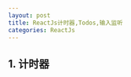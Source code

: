 ```yaml
---
layout: post
title: ReactJs计时器,Todos,输入监听
categories: ReactJs
---
```


## 1. 计时器

<html>
    <head>
        <script src="//cdn.bootcss.com/react/0.14.7/react.js"></script>
        <script src="//cdn.bootcss.com/react/0.14.7/react-dom.js"></script>
        <script src="../build/browser.min.js"></script>
    </head>
    <body>
        <div id="ticker" style="font-size:16px;"></div>
        <script type="text/babel">
            var Timer = React.createClass({
              getInitialState: function() {
                return {secondsElapsed: 0};
              },
              tick: function() {
                this.setState({secondsElapsed: this.state.secondsElapsed + 1});
              },
              componentDidMount: function() {
                this.interval = setInterval(this.tick, 1000);
              },
              componentWillUnmount: function() {
                clearInterval(this.interval);
              },
              render: function() {
                return (
                  <div>Seconds Elapsed: {this.state.secondsElapsed}</div>
                );
              }
            });

            ReactDOM.render(
                <Timer />, 
                document.getElementById('ticker')
            );

        </script>
    </body>
</html>

```
<!DOCTYPE html>
<html>  
    <head>
        <script src="../build/react.js"></script>
        <script src="../build/react-dom.js"></script>
        <script src="../build/browser.min.js"></script>
    </head>
    <body>
        <div id="ticker"></div>
        <script type="text/babel">
            var Timer = React.createClass({
              getInitialState: function() {
                return {secondsElapsed: 0};
              },
              tick: function() {
                this.setState({secondsElapsed: this.state.secondsElapsed + 1});
              },
              componentDidMount: function() {
                this.interval = setInterval(this.tick, 1000);
              },
              //如果不清除计时器, 导致内存泄露,时间是这么长的:
              //1s,3s,6s,10s,15s,21s,.....
              componentWillUnmount: function() {
                clearInterval(this.interval);
              },
              render: function() {
                return (
                  <div>Seconds Elapsed: {this.state.secondsElapsed}</div>
                );
              }
            });

            ReactDOM.render(
                <Timer />, 
                document.getElementById('ticker')
            );

        </script>
    </body>
</html>
```

## 2. Todos

<html>
    <head>
        <script src="//cdn.bootcss.com/react/0.14.7/react.js"></script>
        <script src="//cdn.bootcss.com/react/0.14.7/react-dom.js"></script>
        <script src="../build/browser.min.js"></script>
    </head>
    <body>
        <div id="todos"></div>
        <script type="text/babel">
            var TodoList = React.createClass({
              render: function() {
                var createItem = function(item) {
                  return <li key={item.id}>{item.text}</li>;
                };
                return <ul>{this.props.items.map(createItem)}</ul>;
              }
            });
            var TodoApp = React.createClass({
              getInitialState: function() {
                return {items: [], text: ''};
              },
              onChange: function(e) {
                this.setState({text: e.target.value});
              },
              handleSubmit: function(e) {
                e.preventDefault();
                var nextItems = this.state.items.concat([{text: this.state.text, id: Date.now()}]);
                var nextText = '';
                this.setState({items: nextItems, text: nextText});
              },
              render: function() {
                return (
                  <div>
                    <h3>TODO</h3>
                    <TodoList items={this.state.items} />
                    <form onSubmit={this.handleSubmit}>
                      <input onChange={this.onChange} value={this.state.text} />
                      <button>{'Add #' + (this.state.items.length + 1)}</button>
                    </form>
                  </div>
                );
              }
            });
            ReactDOM.render(
                <TodoApp />, 
                document.getElementById('todos')
            );

        </script>
    </body>
</html>

```
<html>
    <head>
        <script src="../build/react.js"></script>
        <script src="../build/react-dom.js"></script>
        <script src="../build/browser.min.js"></script>
    </head>
    <body>
        <div id="todos"></div>
        <script type="text/babel">
            var TodoList = React.createClass({
              render: function() {
                var createItem = function(item) {
                  return <li key={item.id}>{item.text}</li>;
                };
                return <ul>{this.props.items.map(createItem)}</ul>;
              }
            });
            var TodoApp = React.createClass({
              getInitialState: function() {
                return {items: [], text: ''};
              },
              onChange: function(e) {
                this.setState({text: e.target.value});
              },
              handleSubmit: function(e) {
                e.preventDefault();
                var nextItems = this.state.items.concat([{text: this.state.text, id: Date.now()}]);
                var nextText = '';
                this.setState({items: nextItems, text: nextText});
              },
              render: function() {
                return (
                  <div>
                    <h3>TODO</h3>
                    <TodoList items={this.state.items} />
                    <form onSubmit={this.handleSubmit}>
                      <input onChange={this.onChange} value={this.state.text} />
                      <button>{'Add #' + (this.state.items.length + 1)}</button>
                    </form>
                  </div>
                );
              }
            });
            ReactDOM.render(
                <TodoApp />, 
                document.getElementById('todos')
            );

        </script>
    </body>
</html>
```

## 3. 输入文字监听

<html>
    <head>
        <script src="//cdn.bootcss.com/react/0.14.7/react.js"></script>
        <script src="//cdn.bootcss.com/react/0.14.7/react-dom.js"></script>
        <script src="../build/browser.min.js"></script>
    </head>
    <body>
        <div id="reactInput"></div>
        <script type="text/babel">
            var MarkdownEditor = React.createClass({
              getInitialState: function() {
                return {value: 'Type some *markdown* here!'};
              },
              handleChange: function() {
                this.setState({value: this.refs.textarea.value});
              },
              rawMarkup: function() {
                return { __html: marked(this.state.value, {sanitize: true}) };
              },
              render: function() {
                return (
                  <div className="MarkdownEditor">
                    <h3>Input</h3>
                    <textarea
                      onChange={this.handleChange}
                      ref="textarea"
                      defaultValue={this.state.value} />
                    <h3>Output</h3>
                    <div
                      className="content"
                      dangerouslySetInnerHTML={this.rawMarkup()}
                    />
                  </div>
                );
              }
            });

            ReactDOM.render(
                <MarkdownEditor />, 
                document.getElementById('reactInput')
            );


        </script>
    </body>
</html>

```
var MarkdownEditor = React.createClass({
  getInitialState: function() {
    return {value: 'Type some *markdown* here!'};
  },
  handleChange: function() {
    this.setState({value: this.refs.textarea.value});
  },
  rawMarkup: function() {
    return { __html: marked(this.state.value, {sanitize: true}) };
  },
  render: function() {
    return (
      <div className="MarkdownEditor">
        <h3>Input</h3>
        <textarea
          onChange={this.handleChange}
          ref="textarea"
          defaultValue={this.state.value} />
        <h3>Output</h3>
        <div
          className="content"
          dangerouslySetInnerHTML={this.rawMarkup()}
        />
      </div>
    );
  }
});

ReactDOM.render(<MarkdownEditor />, mountNode);

```

by: 潘尚 <br />
time: 2016.2.4

